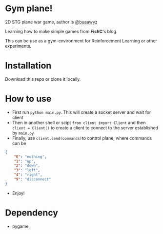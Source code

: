 # Gym plane!
2D STG plane war game, author is [@buaawyz](https://github.com/buaawyz)

Learning how to make simple games from **FishC**'s blog.

This can be use as a gym-environment for Reinforcement Learning or other experiments.

# Installation
Download this repo or clone it locally.

# How to use
- First run `python main.py`. This will create a socket server and wait for client
- Then in another shell or scipt `from client import Client` and then `client = Client()` to create a client to connect to the server established by `main.py`
- Finally, use `client.send(commands)`to control plane, where commands can be 
```json
{
    "0": "nothing", 
    "1": "up",
    "2": "down",
    "3": "left", 
    "4": "right", 
    "9": "disconnect"
}
```

- Enjoy!

# Dependency
- pygame

